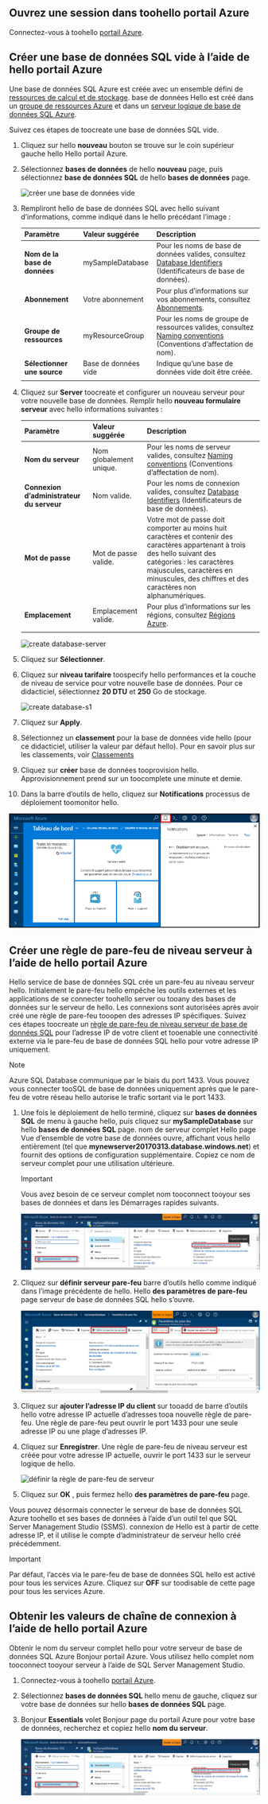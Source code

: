 ## <a name="log-in-toohello-azure-portal"></a>Ouvrez une session dans toohello portail Azure

Connectez-vous à toohello [portail Azure](https://portal.azure.com/).

## <a name="create-a-blank-sql-database-using-hello-azure-portal"></a>Créer une base de données SQL vide à l’aide de hello portail Azure

Une base de données SQL Azure est créée avec un ensemble défini de [ressources de calcul et de stockage](../articles/sql-database/sql-database-service-tiers.md). base de données Hello est créé dans un [groupe de ressources Azure](../articles/azure-resource-manager/resource-group-overview.md) et dans un [serveur logique de base de données SQL Azure](../articles/sql-database/sql-database-features.md). 

Suivez ces étapes de toocreate une base de données SQL vide. 

1. Cliquez sur hello **nouveau** bouton se trouve sur le coin supérieur gauche hello Hello portail Azure.

2. Sélectionnez **bases de données** de hello **nouveau** page, puis sélectionnez **base de données SQL** de hello **bases de données** page. 

   ![créer une base de données vide](../articles/sql-database/media/sql-database-design-first-database/create-empty-database.png)

3. Rempliront hello de base de données SQL avec hello suivant d’informations, comme indiqué dans le hello précédant l’image :   

   | Paramètre | Valeur suggérée | Description |
   | --------| --------------- | ----------- | 
   | **Nom de la base de données** | mySampleDatabase | Pour les noms de base de données valides, consultez [Database Identifiers](https://docs.microsoft.com/sql/relational-databases/databases/database-identifiers) (Identificateurs de base de données). | 
   | **Abonnement** | Votre abonnement  | Pour plus d’informations sur vos abonnements, consultez [Abonnements](https://account.windowsazure.com/Subscriptions). |
   | **Groupe de ressources** | myResourceGroup | Pour les noms de groupe de ressources valides, consultez [Naming conventions](https://docs.microsoft.com/azure/architecture/best-practices/naming-conventions) (Conventions d’affectation de nom). |
   | **Sélectionner une source** | Base de données vide | Indique qu’une base de données vide doit être créée. |
   ||||

4. Cliquez sur **Server** toocreate et configurer un nouveau serveur pour votre nouvelle base de données. Remplir hello **nouveau formulaire serveur** avec hello informations suivantes : 

   | Paramètre | Valeur suggérée | Description |
   | --------| --------------- | ----------- | 
   | **Nom du serveur** | Nom globalement unique. | Pour les noms de serveur valides, consultez [Naming conventions](https://docs.microsoft.com/azure/architecture/best-practices/naming-conventions) (Conventions d’affectation de nom). | 
   | **Connexion d’administrateur du serveur** | Nom valide. | Pour les noms de connexion valides, consultez [Database Identifiers](https://docs.microsoft.com/sql/relational-databases/databases/database-identifiers) (Identificateurs de base de données).|
   | **Mot de passe** | Mot de passe valide. | Votre mot de passe doit comporter au moins huit caractères et contenir des caractères appartenant à trois des hello suivant des catégories : les caractères majuscules, caractères en minuscules, des chiffres et des caractères non alphanumériques. |
   | **Emplacement** | Emplacement valide. | Pour plus d’informations sur les régions, consultez [Régions Azure](https://azure.microsoft.com/regions/). |
   ||||

   ![create database-server](../articles/sql-database/media/sql-database-design-first-database/create-database-server.png)

5. Cliquez sur **Sélectionner**.

6. Cliquez sur **niveau tarifaire** toospecify hello performances et la couche de niveau de service pour votre nouvelle base de données. Pour ce didacticiel, sélectionnez **20 DTU** et **250** Go de stockage.

   ![create database-s1](../articles/sql-database/media/sql-database-design-first-database/create-empty-database-pricing-tier.png)

7. Cliquez sur **Apply**.  

8. Sélectionnez un **classement** pour la base de données vide hello (pour ce didacticiel, utiliser la valeur par défaut hello). Pour en savoir plus sur les classements, voir [Classements](https://docs.microsoft.com/sql/t-sql/statements/collations)

9. Cliquez sur **créer** base de données tooprovision hello. Approvisionnement prend sur un toocomplete une minute et demie. 

10. Dans la barre d’outils de hello, cliquez sur **Notifications** processus de déploiement toomonitor hello.

   ![notification](../articles/sql-database/media/sql-database-get-started-portal/notification.png)

## <a name="create-a-server-level-firewall-rule-using-hello-azure-portal"></a>Créer une règle de pare-feu de niveau serveur à l’aide de hello portail Azure

Hello service de base de données SQL crée un pare-feu au niveau serveur hello. Initialement le pare-feu hello empêche les outils externes et les applications de se connecter toohello server ou tooany des bases de données sur le serveur de hello. Les connexions sont autorisées après avoir créé une règle de pare-feu tooopen des adresses IP spécifiques. Suivez ces étapes toocreate un [règle de pare-feu de niveau serveur de base de données SQL](../articles/sql-database/sql-database-firewall-configure.md) pour l’adresse IP de votre client et tooenable une connectivité externe via le pare-feu de base de données SQL hello pour votre adresse IP uniquement. 


> [!NOTE]
> Azure SQL Database communique par le biais du port 1433. Vous pouvez vous connecter tooSQL de base de données uniquement après que le pare-feu de votre réseau hello autorise le trafic sortant via le port 1433.


1. Une fois le déploiement de hello terminé, cliquez sur **bases de données SQL** de menu à gauche hello, puis cliquez sur **mySampleDatabase** sur hello **bases de données SQL** page. nom de serveur complet Hello page Vue d’ensemble de votre base de données ouvre, affichant vous hello entièrement (tel que **mynewserver20170313.database.windows.net**) et fournit des options de configuration supplémentaire. Copiez ce nom de serveur complet pour une utilisation ultérieure.

   > [!IMPORTANT]
   > Vous avez besoin de ce serveur complet nom tooconnect tooyour ses bases de données et dans les Démarrages rapides suivants.
   > 

   ![nom du serveur](../articles/sql-database/media/sql-database-get-started-portal/server-name.png) 

2. Cliquez sur **définir serveur pare-feu** barre d’outils hello comme indiqué dans l’image précédente de hello. Hello **des paramètres de pare-feu** page serveur de base de données SQL hello s’ouvre. 

   ![règle de pare-feu de serveur](../articles/sql-database/media/sql-database-get-started-portal/server-firewall-rule.png) 


3. Cliquez sur **ajouter l’adresse IP du client** sur tooadd de barre d’outils hello votre adresse IP actuelle d’adresses tooa nouvelle règle de pare-feu. Une règle de pare-feu peut ouvrir le port 1433 pour une seule adresse IP ou une plage d’adresses IP.

4. Cliquez sur **Enregistrer**. Une règle de pare-feu de niveau serveur est créée pour votre adresse IP actuelle, ouvrir le port 1433 sur le serveur logique de hello.

   ![définir la règle de pare-feu de serveur](../articles/sql-database/media/sql-database-get-started-portal/server-firewall-rule-set.png) 

4. Cliquez sur **OK** , puis fermez hello **des paramètres de pare-feu** page.

Vous pouvez désormais connecter le serveur de base de données SQL Azure toohello et ses bases de données à l’aide d’un outil tel que SQL Server Management Studio (SSMS). connexion de Hello est à partir de cette adresse IP, et il utilise le compte d’administrateur de serveur hello créé précédemment.


> [!IMPORTANT]
> Par défaut, l’accès via le pare-feu de base de données SQL hello est activé pour tous les services Azure. Cliquez sur **OFF** sur toodisable de cette page pour tous les services Azure.


## <a name="get-connection-string-values-using-hello-azure-portal"></a>Obtenir les valeurs de chaîne de connexion à l’aide de hello portail Azure

Obtenir le nom du serveur complet hello pour votre serveur de base de données SQL Azure Bonjour portail Azure. Vous utilisez hello complet nom tooconnect tooyour serveur à l’aide de SQL Server Management Studio.

1. Connectez-vous à toohello [portail Azure](https://portal.azure.com/).

2. Sélectionnez **bases de données SQL** hello menu de gauche, cliquez sur votre base de données sur hello **bases de données SQL** page. 

3. Bonjour **Essentials** volet Bonjour page du portail Azure pour votre base de données, recherchez et copiez hello **nom du serveur**.

   ![informations de connexion](../articles/sql-database/media/sql-database-get-started-portal/server-name.png) 
